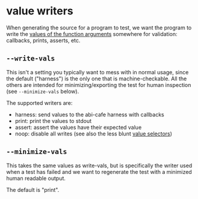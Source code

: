# value writers

When generating the source for a program to test, we want the program to write the [values of the function arguments](./values.md) somewhere for validation: callbacks, prints, asserts, etc.


## `--write-vals`

This isn't a setting you typically want to mess with in normal usage, since the default ("harness") is the only one that is machine-checkable. All the others are intended for minimizing/exporting the test for human inspection (see `--minimize-vals` below).

The supported writers are:

* harness: send values to the abi-cafe harness with callbacks
* print: print the values to stdout
* assert: assert the values have their expected value
* noop: disable all writes (see also the less blunt [value selectors](./selectors.md))



## `--minimize-vals`

This takes the same values as write-vals, but is specifically the writer used when a test has failed and we want to regenerate the test with a minimized human readable output.

The default is "print".
